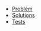 - [Problem](https://adventofcode.com/2020/day/11)
- [Solutions](solvers.js)
- [Tests](solvers.test.js)
